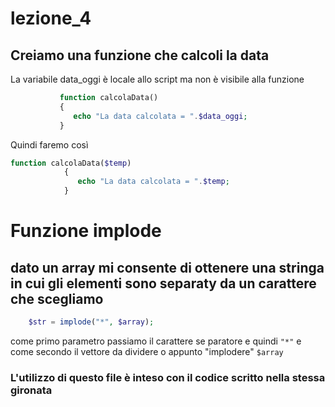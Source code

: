 # lezione_4


## Creiamo una funzione che calcoli la data 

La variabile data_oggi è locale allo script ma non è visibile alla funzione 

 ```php
            function calcolaData()
            {
               echo "La data calcolata = ".$data_oggi;     
            }
```


Quindi faremo così

```php
function calcolaData($temp)
            {
               echo "La data calcolata = ".$temp;     
            }
```
# Funzione implode
## dato un array mi consente di ottenere una stringa in cui gli elementi sono separaty da un carattere che scegliamo

``` php
    $str = implode("*", $array);
```
come primo parametro passiamo il carattere se paratore e quindi ``` "*" ``` e come secondo il vettore da dividere o appunto "implodere" ``` $array ```
### L'utilizzo di questo file è inteso con il codice scritto nella stessa gironata
